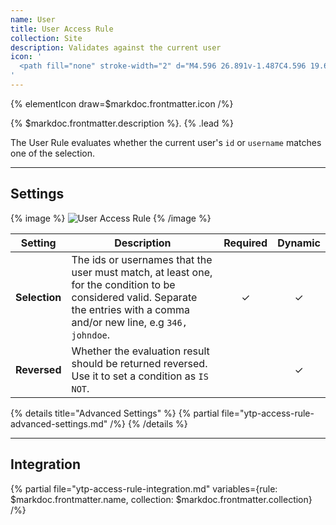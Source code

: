 ```yaml
---
name: User
title: User Access Rule
collection: Site
description: Validates against the current user
icon: '
  <path fill="none" stroke-width="2" d="M4.596 26.891v-1.487C4.596 19.697 9.292 15 15 15s10.404 4.697 10.404 10.404v1.487M15 15c3.261 0 5.945-2.684 5.945-5.945 0-3.262-2.684-5.946-5.945-5.946S9.055 5.793 9.055 9.055C9.055 12.316 11.739 15 15 15z"/>
'
---
```


{% elementIcon draw=$markdoc.frontmatter.icon /%}

{% $markdoc.frontmatter.description %}. {% .lead %}

The User Rule evaluates whether the current user's `id` or `username` matches one of the selection.

---

## Settings

{% image %}
![User Access Rule](/next/assets/ytp/access/rule-user.webp)
{% /image %}

| Setting | Description | Required | Dynamic |
| ------- | ----------- | :------: | :-----: |
| **Selection** | The ids or usernames that the user must match, at least one, for the condition to be considered valid. Separate the entries with a comma and/or new line, e.g `346, johndoe`. | &#x2713; | &#x2713; |
| **Reversed** | Whether the evaluation result should be returned reversed. Use it to set a condition as `IS NOT`. | | &#x2713; |

{% details title="Advanced Settings" %}
    {% partial file="ytp-access-rule-advanced-settings.md" /%}
{% /details %}

---

## Integration

{% partial file="ytp-access-rule-integration.md" variables={rule: $markdoc.frontmatter.name, collection: $markdoc.frontmatter.collection} /%}
